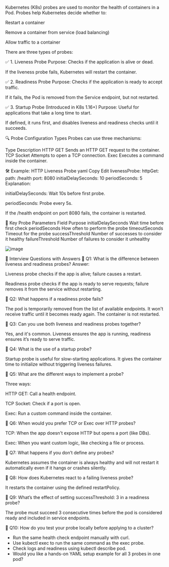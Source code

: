 Kubernetes (K8s) probes are used to monitor the health of containers in a Pod. Probes help Kubernetes decide whether to:

Restart a container

Remove a container from service (load balancing)

Allow traffic to a container

There are three types of probes:

✅ 1. Liveness Probe
Purpose: Checks if the application is alive or dead.

If the liveness probe fails, Kubernetes will restart the container.

✅ 2. Readiness Probe
Purpose: Checks if the application is ready to accept traffic.

If it fails, the Pod is removed from the Service endpoint, but not restarted.

✅ 3. Startup Probe (Introduced in K8s 1.16+)
Purpose: Useful for applications that take a long time to start.

If defined, it runs first, and disables liveness and readiness checks until it succeeds.

🔍 Probe Configuration Types
Probes can use three mechanisms:

Type	Description
HTTP GET	Sends an HTTP GET request to the container.
TCP Socket	Attempts to open a TCP connection.
Exec	Executes a command inside the container.

🛠️ Example: HTTP Liveness Probe
yaml
Copy
Edit
livenessProbe:
  httpGet:
    path: /health
    port: 8080
  initialDelaySeconds: 10
  periodSeconds: 5
Explanation:

initialDelaySeconds: Wait 10s before first probe.

periodSeconds: Probe every 5s.

If the /health endpoint on port 8080 fails, the container is restarted.

🧠 Key Probe Parameters
Field	Purpose
initialDelaySeconds	Wait time before first check
periodSeconds	How often to perform the probe
timeoutSeconds	Timeout for the probe
successThreshold	Number of successes to consider it healthy
failureThreshold	Number of failures to consider it unhealthy

![image](https://github.com/user-attachments/assets/e2404fac-9bdf-4e81-8c05-a95cec5ff164)

🎯 Interview Questions with Answers
🔸 Q1: What is the difference between liveness and readiness probes?
Answer:

Liveness probe checks if the app is alive; failure causes a restart.

Readiness probe checks if the app is ready to serve requests; failure removes it from the service without restarting.

🔸 Q2: What happens if a readiness probe fails?

The pod is temporarily removed from the list of available endpoints. It won't receive traffic until it becomes ready again. The container is not restarted.

🔸 Q3: Can you use both liveness and readiness probes together?

Yes, and it's common. Liveness ensures the app is running, readiness ensures it’s ready to serve traffic.

🔸 Q4: What is the use of a startup probe?

Startup probe is useful for slow-starting applications. It gives the container time to initialize without triggering liveness failures.

🔸 Q5: What are the different ways to implement a probe?

Three ways:

HTTP GET: Call a health endpoint.

TCP Socket: Check if a port is open.

Exec: Run a custom command inside the container.

🔸 Q6: When would you prefer TCP or Exec over HTTP probes?

TCP: When the app doesn't expose HTTP but opens a port (like DBs).

Exec: When you want custom logic, like checking a file or process.

🔸 Q7: What happens if you don’t define any probes?

Kubernetes assumes the container is always healthy and will not restart it automatically even if it hangs or crashes silently.

🔸 Q8: How does Kubernetes react to a failing liveness probe?

It restarts the container using the defined restartPolicy.

🔸 Q9: What’s the effect of setting successThreshold: 3 in a readiness probe?

The probe must succeed 3 consecutive times before the pod is considered ready and included in service endpoints.

🔸 Q10: How do you test your probe locally before applying to a cluster?

* Run the same health check endpoint manually with curl.
* Use kubectl exec to run the same command as the exec probe.
* Check logs and readiness using kubectl describe pod.
* Would you like a hands-on YAML setup example for all 3 probes in one pod?

